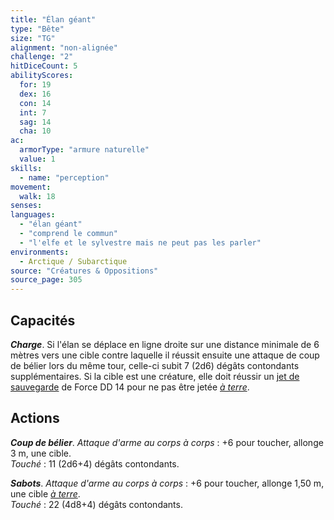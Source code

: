 ```yaml
---
title: "Élan géant"
type: "Bête"
size: "TG"
alignment: "non-alignée"
challenge: "2"
hitDiceCount: 5
abilityScores:
  for: 19
  dex: 16
  con: 14
  int: 7
  sag: 14
  cha: 10
ac: 
  armorType: "armure naturelle"
  value: 1
skills: 
  - name: "perception"
movement: 
  walk: 18
senses: 
languages: 
  - "élan géant"
  - "comprend le commun"
  - "l'elfe et le sylvestre mais ne peut pas les parler"
environments:
  - Arctique / Subarctique
source: "Créatures & Oppositions"
source_page: 305
---
```

## Capacités
_**Charge**_. Si l'élan se déplace en ligne droite sur une distance minimale de 6 mètres vers une cible contre laquelle il réussit ensuite une attaque de coup de bélier lors du même tour, celle-ci subit 7 (2d6) dégâts contondants supplémentaires. Si la cible est une créature, elle doit réussir un [jet de sauvegarde](/utiliser-les-caracteristiques/#jets-de-sauvegarde) de Force DD 14 pour ne pas être jetée [_à terre_](/gerer-la-sante-du-personnage/#a-terre).

## Actions
_**Coup de bélier**_. _Attaque d'arme au corps à corps_ : +6 pour toucher, allonge 3 m, une cible.  
_Touché_ : 11 (2d6+4) dégâts contondants.

_**Sabots**_. _Attaque d'arme au corps à corps_ : +6 pour toucher, allonge 1,50 m, une cible [_à terre_](/gerer-la-sante-du-personnage/#a-terre).  
_Touché_ : 22 (4d8+4) dégâts contondants.
